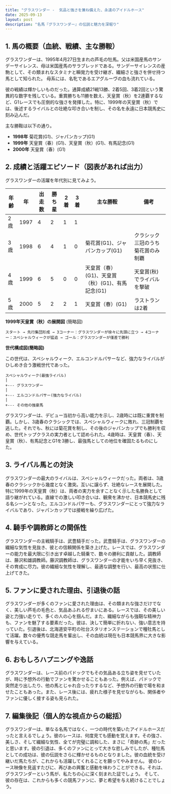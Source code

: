 ```yaml
---
title: "グラスワンダー -  気品と強さを兼ね備えた、永遠のアイドルホース"
date: 2025-09-13
layout: post
description: "名馬『グラスワンダー』の伝説と魅力を深堀り"
---
```


## 1. 馬の概要（血統、戦績、主な勝鞍）

グラスワンダーは、1995年4月27日生まれの芦毛の牡馬。父は米国産馬のサンデーサイレンス、母は米国産馬のサラブレッドである。サンデーサイレンスの産駒として、その類まれなスタミナと瞬発力を受け継ぎ、繊細さと強さを併せ持つ馬として知られた。  母系には、名牝であるエアグルーヴの血も流れている。

彼の戦績は輝かしいものだった。通算成績21戦13勝、2着5回、3着2回という驚異的な数字を残している。重賞勝ちも11勝を数え、天皇賞（秋）を2連覇するなど、G1レースでも圧倒的な強さを発揮した。特に、1999年の天皇賞（秋）では、後述するライバルとの壮絶な叩き合いを制し、その名を永遠に日本競馬史に刻み込んだ。

主な勝鞍は以下の通り。

* **1998年**  菊花賞(G1)、ジャパンカップ(G1)
* **1999年**  天皇賞（春）(G1)、天皇賞（秋）(G1)、有馬記念(G1)
* **2000年** 天皇賞（春）(G1)


## 2. 成績と活躍エピソード（図表があれば出力）

グラスワンダーの活躍を年代別に見てみよう。

| 年齢 | 年 | 出走数 | 勝ち星 | 2着 | 3着 | 主な勝鞍 | 備考 |
|---|---|---|---|---|---|---|---|
| 2歳 | 1997 | 4 | 2 | 1 | 1 |  |  |
| 3歳 | 1998 | 6 | 4 | 1 | 0 | 菊花賞(G1)、ジャパンカップ(G1) |  クラシック三冠のうち菊花賞のみ制覇 |
| 4歳 | 1999 | 6 | 5 | 0 | 0 | 天皇賞（春）(G1)、天皇賞（秋）(G1)、有馬記念(G1) |  天皇賞(秋)でライバルを撃破 |
| 5歳 | 2000 | 5 | 2 | 2 | 1 | 天皇賞（春）(G1) |  ラストランは2着 |


**1999年天皇賞（秋）の展開図** (簡略図)

```
スタート → 先行集団形成 → 3コーナー：グラスワンダーが徐々に先頭に立つ → 4コーナー：スペシャルウィークが猛追 → ゴール：グラスワンダーが僅差で勝利
```

**世代構成図(簡略図)**

この世代は、スペシャルウィーク、エルコンドルパサーなど、強力なライバルがひしめき合う激戦世代であった。

```
スペシャルウィーク(最強ライバル)
|
+--- グラスワンダー
|
+--- エルコンドルパサー(強力なライバル)
|
+--- その他の強豪馬
```


グラスワンダーは、デビュー当初から高い能力を示し、2歳時には既に重賞を制覇。しかし、3歳春のクラシックでは、スペシャルウィークに敗れ、三冠制覇を逃した。それでも、秋には菊花賞を制し、その後のジャパンカップでも勝利を収め、世代トップクラスの実力者として認められた。4歳時は、天皇賞（春）、天皇賞（秋）、有馬記念とG1を3勝し、最強馬としての地位を確固たるものにした。


## 3. ライバル馬との対決

グラスワンダーの最大のライバルは、スペシャルウィークだった。両者は、3歳春のクラシックから幾度となく激突。互いに譲らず、壮絶なレースを展開した。特に1999年の天皇賞（秋）は、両者の実力を余すことなく示した名勝負として語り継がれている。直線での激しい叩き合いは、観衆を沸かせ、日本競馬史に残る名シーンとなった。エルコンドルパサーも、グラスワンダーにとって強力なライバルであり、ジャパンカップでは接戦を繰り広げた。


## 4. 騎手や調教師との関係性

グラスワンダーの主戦騎手は、武豊騎手だった。武豊騎手は、グラスワンダーの繊細な気性を見抜き、彼との信頼関係を築き上げた。レースでは、グラスワンダーの能力を最大限に引き出す卓越した騎乗で、数々の勝利に貢献した。調教師は、藤沢和雄調教師。藤沢調教師は、グラスワンダーの才能をいち早く見抜き、その育成に尽力。彼の繊細な気性を理解し、最適な調整を行い、最高の状態に仕上げてきた。


## 5. ファンに愛された理由、引退後の話

グラスワンダーが多くのファンに愛された理由は、その類まれな強さだけでなく、美しい芦毛の毛色と、気品あふれる佇まいにある。レースでは、その美しい姿と力強い走りで、多くの人の心を掴んだ。また、繊細ながらも強靭な精神力も、ファンを魅了する要素だった。彼は、決して簡単に折れない、強い意志を持っていた。引退後は、北海道安平町の社台スタリオンステーションで種牡馬として活躍。数々の優秀な競走馬を輩出し、その血統は現在も日本競馬界に大きな影響を与えている。


## 6. おもしろハプニングや逸話

グラスワンダーは、レース前のパドックでもその気品ある立ち姿を見せていたが、時に予想外の行動でファンを驚かせることもあった。例えば、パドックで突然走り出したり、他の馬とじゃれ合ったりするなど、予想外の行動で場を和ませたこともあった。また、レース後には、疲れた様子を見せながらも、関係者やファンに優しく接する姿も見られた。


## 7. 編集後記（個人的な視点からの総括）

グラスワンダーは、単なる名馬ではなく、一つの時代を築いたアイドルホースだったと言えるでしょう。彼のレースは、何度見ても感動を覚えます。その強さ、美しさ、そして繊細な気性、全てが完璧に調和した、まさに「奇跡の馬」だったと思います。彼の引退は、多くのファンにとって大きな悲しみでしたが、種牡馬としての成功は、彼の伝説をさらに輝かせるものとなりました。彼の血統を受け継いだ馬たちが、これからも活躍してくれることを願ってやみません。  彼のレース映像を見返すたびに、再びあの興奮と感動を味わうことができる。それは、グラスワンダーという馬が、私たちの心に深く刻まれた証でしょう。  そして、彼の存在は、これからも多くの競馬ファンに、夢と希望を与え続けることでしょう。
